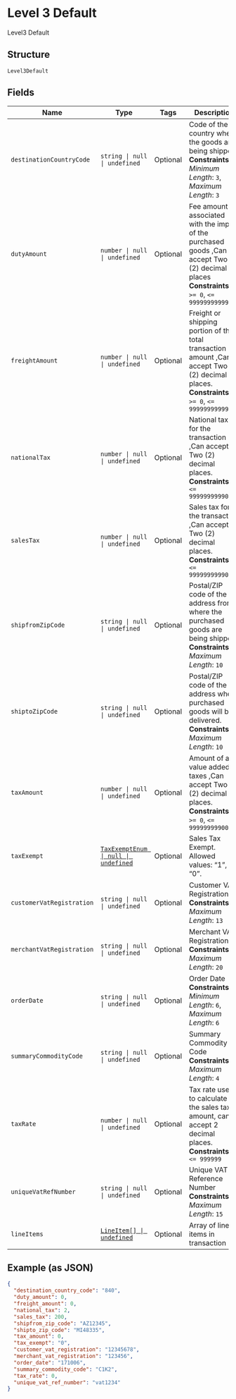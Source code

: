 
# Level 3 Default

Level3 Default

## Structure

`Level3Default`

## Fields

| Name | Type | Tags | Description |
|  --- | --- | --- | --- |
| `destinationCountryCode` | `string \| null \| undefined` | Optional | Code of the country where the goods are being shipped.<br>**Constraints**: *Minimum Length*: `3`, *Maximum Length*: `3` |
| `dutyAmount` | `number \| null \| undefined` | Optional | Fee amount associated with the import of the purchased goods ,Can accept Two (2) decimal places<br>**Constraints**: `>= 0`, `<= 99999999999900` |
| `freightAmount` | `number \| null \| undefined` | Optional | Freight or shipping portion of the total transaction amount ,Can accept Two (2) decimal places.<br>**Constraints**: `>= 0`, `<= 99999999999900` |
| `nationalTax` | `number \| null \| undefined` | Optional | National tax for the transaction ,Can accept Two (2) decimal places.<br>**Constraints**: `<= 999999999900` |
| `salesTax` | `number \| null \| undefined` | Optional | Sales tax for the transaction ,Can accept Two (2) decimal places.<br>**Constraints**: `<= 999999999900` |
| `shipfromZipCode` | `string \| null \| undefined` | Optional | Postal/ZIP code of the address from where the purchased goods are being shipped.<br>**Constraints**: *Maximum Length*: `10` |
| `shiptoZipCode` | `string \| null \| undefined` | Optional | Postal/ZIP code of the address where purchased goods will be delivered.<br>**Constraints**: *Maximum Length*: `10` |
| `taxAmount` | `number \| null \| undefined` | Optional | Amount of any value added taxes ,Can accept Two (2) decimal places.<br>**Constraints**: `>= 0`, `<= 99999999900` |
| `taxExempt` | [`TaxExemptEnum \| null \| undefined`](../../doc/models/tax-exempt-enum.md) | Optional | Sales Tax Exempt. Allowed values: “1”, “0”. |
| `customerVatRegistration` | `string \| null \| undefined` | Optional | Customer VAT Registration<br>**Constraints**: *Maximum Length*: `13` |
| `merchantVatRegistration` | `string \| null \| undefined` | Optional | Merchant VAT Registration<br>**Constraints**: *Maximum Length*: `20` |
| `orderDate` | `string \| null \| undefined` | Optional | Order Date<br>**Constraints**: *Minimum Length*: `6`, *Maximum Length*: `6` |
| `summaryCommodityCode` | `string \| null \| undefined` | Optional | Summary Commodity Code<br>**Constraints**: *Maximum Length*: `4` |
| `taxRate` | `number \| null \| undefined` | Optional | Tax rate used to calculate the sales tax amount, can accept 2 decimal places.<br>**Constraints**: `<= 999999` |
| `uniqueVatRefNumber` | `string \| null \| undefined` | Optional | Unique VAT Reference Number<br>**Constraints**: *Maximum Length*: `15` |
| `lineItems` | [`LineItem[] \| undefined`](../../doc/models/line-item.md) | Optional | Array of line items in transaction |

## Example (as JSON)

```json
{
  "destination_country_code": "840",
  "duty_amount": 0,
  "freight_amount": 0,
  "national_tax": 2,
  "sales_tax": 200,
  "shipfrom_zip_code": "AZ12345",
  "shipto_zip_code": "MI48335",
  "tax_amount": 0,
  "tax_exempt": "0",
  "customer_vat_registration": "12345678",
  "merchant_vat_registration": "123456",
  "order_date": "171006",
  "summary_commodity_code": "C1K2",
  "tax_rate": 0,
  "unique_vat_ref_number": "vat1234"
}
```


